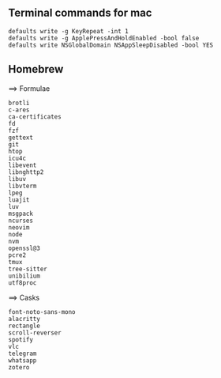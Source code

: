 ## Terminal commands for mac
    defaults write -g KeyRepeat -int 1
    defaults write -g ApplePressAndHoldEnabled -bool false
    defaults write NSGlobalDomain NSAppSleepDisabled -bool YES
    
## Homebrew
==> Formulae

    brotli
    c-ares
    ca-certificates
    fd
    fzf
    gettext
    git
    htop
    icu4c
    libevent
    libnghttp2
    libuv
    libvterm
    lpeg
    luajit
    luv
    msgpack
    ncurses
    neovim
    node
    nvm
    openssl@3
    pcre2
    tmux
    tree-sitter
    unibilium
    utf8proc
    
==> Casks

    font-noto-sans-mono
    alacritty
    rectangle
    scroll-reverser
    spotify
    vlc
    telegram
    whatsapp
    zotero

